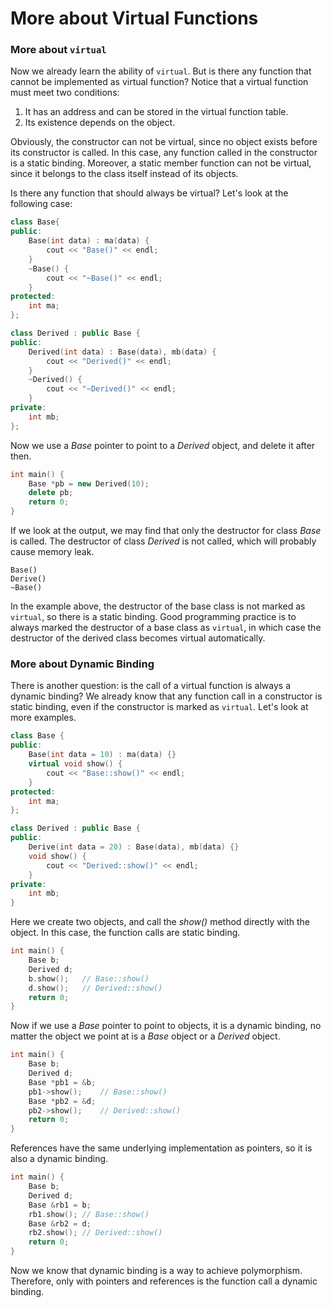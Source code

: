 # More about Virtual Functions

### More about `virtual`

Now we already learn the ability of `virtual`. But is there any function that cannot be implemented as virtual function? Notice that a virtual function must meet two conditions:

1. It has an address and can be stored in the virtual function table.
2. Its existence depends on the object.

Obviously, the constructor can not be virtual, since no object exists before its constructor is called. In this case, any function called in the constructor is a static binding. Moreover, a static member function can not be virtual, since it belongs to the class itself instead of its objects.

Is there any function that should always be virtual? Let's look at the following case:

```cpp
class Base{
public:
    Base(int data) : ma(data) {
        cout << "Base()" << endl;
    }
    ~Base() {
    	cout << "~Base()" << endl;
    }
protected:
    int ma;
};

class Derived : public Base {
public:
    Derived(int data) : Base(data), mb(data) {
        cout << "Derived()" << endl;
    }
    ~Derived() {
        cout << "~Derived()" << endl;
    }
private:
    int mb;
};
```

Now we use a *Base* pointer to point to a *Derived* object, and delete it after then.

```cpp
int main() {
    Base *pb = new Derived(10);
    delete pb;
    return 0;
}
```

If we look at the output, we may find that only the destructor for class *Base* is called. The destructor of class *Derived* is not called, which will probably cause memory leak.

```
Base()
Derive()
~Base()
```

In the example above, the destructor of the base class is not marked as `virtual`, so there is a static binding. Good programming practice is to always marked the destructor of a base class as `virtual`, in which case the destructor of the derived class becomes virtual automatically.

### More about Dynamic Binding

There is another question: is the call of a virtual function is always a dynamic binding? We already know that any function call in a constructor is static binding, even if the constructor is marked as `virtual`. Let's look at more examples.

```cpp
class Base {
public:
    Base(int data = 10) : ma(data) {}
    virtual void show() {
        cout << "Base::show()" << endl;
    }
protected:
    int ma;
};

class Derived : public Base {
public:
    Derive(int data = 20) : Base(data), mb(data) {}
    void show() {
        cout << "Derived::show()" << endl;
    }
private:
    int mb;
}
```

Here we create two objects, and call the *show()* method directly with the object. In this case, the function calls are static binding.

```cpp
int main() {
    Base b;
    Derived d;
    b.show();	// Base::show()
    d.show();	// Derived::show()
    return 0;
}
```

Now if we use a *Base* pointer to point to objects, it is a dynamic binding, no matter the object we point at is a *Base* object or a *Derived* object.

```cpp
int main() {
    Base b;
    Derived d;
    Base *pb1 = &b;
    pb1->show();	// Base::show()
    Base *pb2 = &d;
    pb2->show();	// Derived::show()
    return 0;
}
```

References have the same underlying implementation as pointers, so it is also a dynamic binding.

```cpp
int main() {
    Base b;
    Derived d;
    Base &rb1 = b;
    rb1.show();	// Base::show()
    Base &rb2 = d;
    rb2.show();	// Derived::show()
    return 0;
}
```

Now we know that dynamic binding is a way to achieve polymorphism. Therefore, only with pointers and references is the function call a dynamic binding.


